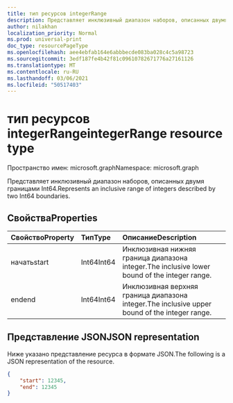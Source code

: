 ```yaml
---
title: тип ресурсов integerRange
description: Представляет инклюзивный диапазон наборов, описанных двумя границами Int64.
author: nilakhan
localization_priority: Normal
ms.prod: universal-print
doc_type: resourcePageType
ms.openlocfilehash: aee4ebfab164e6abbbecde083ba028c4c5a98723
ms.sourcegitcommit: 3edf187fe4b42f81c09610782671776a27161126
ms.translationtype: MT
ms.contentlocale: ru-RU
ms.lasthandoff: 03/06/2021
ms.locfileid: "50517403"
---
```

# <a name="integerrange-resource-type"></a><span data-ttu-id="a8277-103">тип ресурсов integerRange</span><span class="sxs-lookup"><span data-stu-id="a8277-103">integerRange resource type</span></span>

<span data-ttu-id="a8277-104">Пространство имен: microsoft.graph</span><span class="sxs-lookup"><span data-stu-id="a8277-104">Namespace: microsoft.graph</span></span>

<span data-ttu-id="a8277-105">Представляет инклюзивный диапазон наборов, описанных двумя границами Int64.</span><span class="sxs-lookup"><span data-stu-id="a8277-105">Represents an inclusive range of integers described by two Int64 boundaries.</span></span>

## <a name="properties"></a><span data-ttu-id="a8277-106">Свойства</span><span class="sxs-lookup"><span data-stu-id="a8277-106">Properties</span></span>
| <span data-ttu-id="a8277-107">Свойство</span><span class="sxs-lookup"><span data-stu-id="a8277-107">Property</span></span>     | <span data-ttu-id="a8277-108">Тип</span><span class="sxs-lookup"><span data-stu-id="a8277-108">Type</span></span>        | <span data-ttu-id="a8277-109">Описание</span><span class="sxs-lookup"><span data-stu-id="a8277-109">Description</span></span> |
|:-------------|:------------|:------------|
|<span data-ttu-id="a8277-110">начать</span><span class="sxs-lookup"><span data-stu-id="a8277-110">start</span></span>|<span data-ttu-id="a8277-111">Int64</span><span class="sxs-lookup"><span data-stu-id="a8277-111">Int64</span></span>|<span data-ttu-id="a8277-112">Инклюзивная нижняя граница диапазона integer.</span><span class="sxs-lookup"><span data-stu-id="a8277-112">The inclusive lower bound of the integer range.</span></span>|
|<span data-ttu-id="a8277-113">end</span><span class="sxs-lookup"><span data-stu-id="a8277-113">end</span></span>|<span data-ttu-id="a8277-114">Int64</span><span class="sxs-lookup"><span data-stu-id="a8277-114">Int64</span></span>|<span data-ttu-id="a8277-115">Инклюзивная верхняя граница диапазона integer.</span><span class="sxs-lookup"><span data-stu-id="a8277-115">The inclusive upper bound of the integer range.</span></span>|

## <a name="json-representation"></a><span data-ttu-id="a8277-116">Представление JSON</span><span class="sxs-lookup"><span data-stu-id="a8277-116">JSON representation</span></span>

<span data-ttu-id="a8277-117">Ниже указано представление ресурса в формате JSON.</span><span class="sxs-lookup"><span data-stu-id="a8277-117">The following is a JSON representation of the resource.</span></span>
<!-- {
  "blockType": "resource",
  "@odata.type": "microsoft.graph.integerRange"
}
-->
```json
{
    "start": 12345,
    "end": 12345
}
```